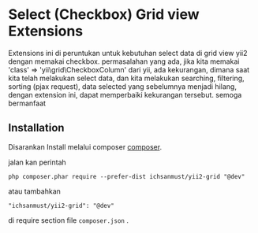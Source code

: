 Select (Checkbox) Grid view Extensions
===============
Extensions ini di peruntukan untuk kebutuhan select data di grid view yii2 dengan memakai checkbox.
permasalahan yang ada, jika kita memakai 'class' => 'yii\grid\CheckboxColumn' dari yii, ada kekurangan,
dimana saat kita telah melakukan select data, dan kita melakukan searching, filtering, sorting (pjax request), 
data selected yang sebelumnya menjadi hilang, dengan extension ini, dapat memperbaiki kekurangan tersebut.
semoga bermanfaat

Installation
------------

Disarankan Install melalui composer [composer](http://getcomposer.org/download/).

jalan kan perintah

```
php composer.phar require --prefer-dist ichsanmust/yii2-grid "@dev"
```

atau tambahkan

```
"ichsanmust/yii2-grid": "@dev"
```

di require section file `composer.json` .


